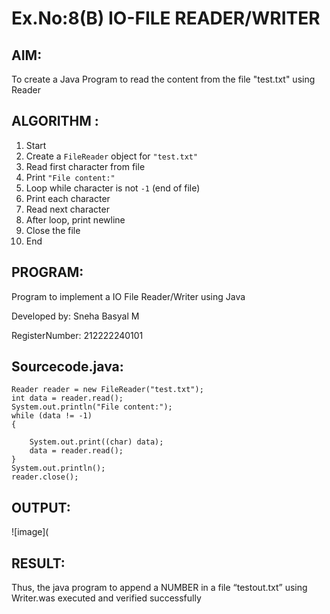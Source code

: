 # Ex.No:8(B) IO-FILE READER/WRITER
## AIM:
To create a Java Program to read the content from the file "test.txt" using Reader

## ALGORITHM :

1. Start
2. Create a `FileReader` object for `"test.txt"`
3. Read first character from file
4. Print `"File content:"`
5. Loop while character is not `-1` (end of file)
6. Print each character
7. Read next character
8. After loop, print newline
9. Close the file
10. End

## PROGRAM:

Program to implement a IO File Reader/Writer using Java

Developed by: Sneha Basyal M

RegisterNumber: 212222240101 


## Sourcecode.java:
```
Reader reader = new FileReader("test.txt");  
int data = reader.read();  
System.out.println("File content:");
while (data != -1) 
{ 
                
    System.out.print((char) data);  
    data = reader.read();  
}  
System.out.println();
reader.close();  
```

## OUTPUT:
![image](


## RESULT:
Thus, the java program to append a NUMBER in a file “testout.txt” using Writer.was executed and verified successfully




